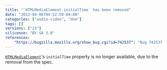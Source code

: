 ```yaml
---
title: "`HTMLMediaElement.initialTime` has been removed"
date: "2013-04-06T04:52:59-04:00"
categories: ["audio-video", "dom"]
tags: []
versions: ["23"]
cclicense: "BY-SA 3.0"
references:
    "https://bugzilla.mozilla.org/show_bug.cgi?id=742537": "Bug 742537 – Remove HTMLMediaElement.initialTime"
---
```

[`HTMLMediaElement`](https://developer.mozilla.org/en-US/docs/Web/API/HTMLMediaElement)'s `initialTime` property is no longer available, due to the removal from the spec.
